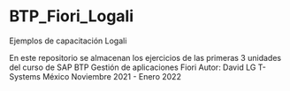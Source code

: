 # BTP_Fiori_Logali
Ejemplos de capacitación Logali

En este repositorio se almacenan los ejercicios de las primeras 3 unidades del curso de SAP BTP Gestión de aplicaciones Fiori 
Autor: David LG
T-Systems México
Noviembre 2021 - Enero 2022
